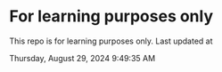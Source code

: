 # For learning purposes only
This repo is for learning purposes only.
Last updated at

Thursday, August 29, 2024 9:49:35 AM

